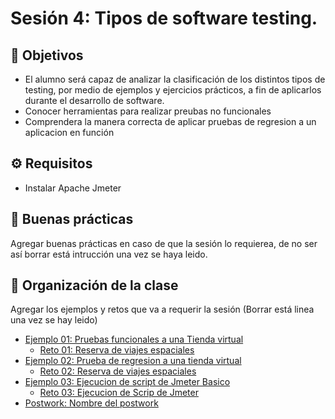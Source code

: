 
# Sesión 4: Tipos de software testing.

## :dart: Objetivos


- El alumno será capaz de analizar la clasificación de los distintos tipos de testing, por medio de ejemplos y ejercicios prácticos, a fin de aplicarlos durante el desarrollo de software.
- Conocer herramientas para realizar preubas no funcionales
- Comprendera la manera correcta de aplicar pruebas de regresion a un aplicacion en función

## ⚙ Requisitos

- Instalar Apache Jmeter

## 🎩 Buenas prácticas

Agregar buenas prácticas en caso de que la sesión lo requierea, de no ser así borrar está intrucción una vez se haya leido.


## 📂 Organización de la clase

Agregar los ejemplos y retos que va a requerir la sesión (Borrar está linea una vez se hay leido)

- [Ejemplo 01: Pruebas funcionales a una Tienda virtual ](./Ejemplo-01/README.md)
    - [Reto 01: Reserva de viajes espaciales](./Reto-01/README.md)
- [Ejemplo 02: Prueba de regresion a una tienda virtual](./Ejemplo-02/README.md)
    - [Reto  02: Reserva de viajes espaciales](./Reto-02/README.md)
- [Ejemplo 03: Ejecucion de script de Jmeter Basico](./Ejemplo-03/README.md)
    - [Reto 03: Ejecucion de Scrip de Jmeter](./Reto-03/README.md)
- [Postwork: Nombre del postwork](./Postwork/README.md)

